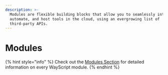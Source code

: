 ```yaml
---
description: >-
  Modules are flexible building blocks that allow you to seamlessly integrate,
  automate, and host tools in the cloud, using an evergrowing list of
  third-party APIs.
---
```


# Modules

{% hint style="info" %}
Check out the [Modules Section](./) for detailed information on every WayScript module. 
{% endhint %}

